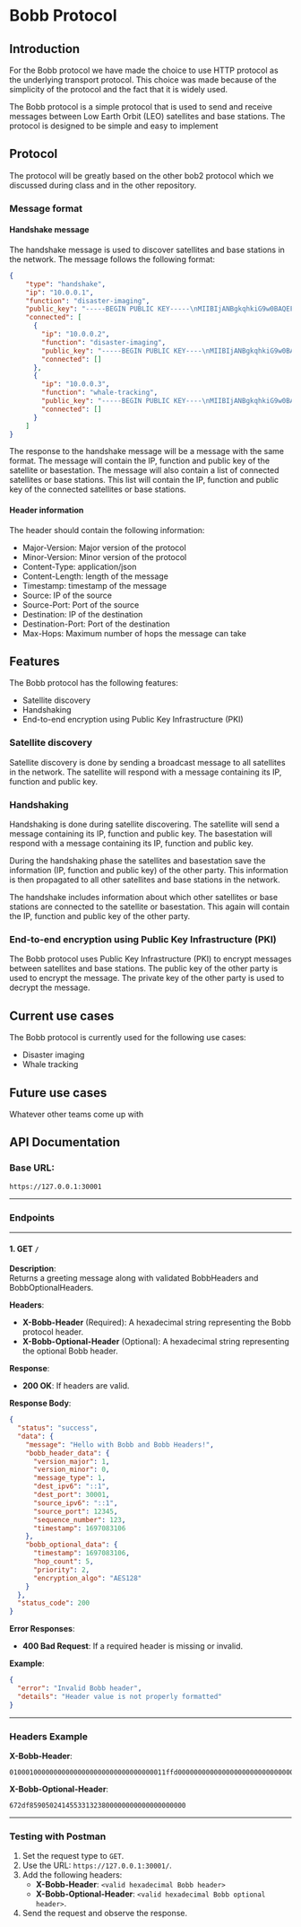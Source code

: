 # Bobb Protocol

## Introduction
For the Bobb protocol we have made the choice to use HTTP protocol as the underlying transport protocol. This choice was made because of the simplicity of the protocol and the fact that it is widely used.

The Bobb protocol is a simple protocol that is used to send and receive messages between Low Earth Orbit (LEO) satellites and base stations. The protocol is designed to be simple and easy to implement

## Protocol
The protocol will be greatly based on the other bob2 protocol which we discussed during class and in the other repository.

### Message format
#### Handshake message
The handshake message is used to discover satellites and base stations in the network. The message follows the following format:
```json
{
    "type": "handshake",
    "ip": "10.0.0.1",
    "function": "disaster-imaging",
    "public_key": "-----BEGIN PUBLIC KEY-----\nMIIBIjANBgkqhkiG9w0BAQEFAAOCAQ8AMIIBCgKCAQEAzZ",
    "connected": [
      {
        "ip": "10.0.0.2",
        "function": "disaster-imaging",
        "public_key": "-----BEGIN PUBLIC KEY----\nMIIBIjANBgkqhkiG9w0BAQEFAAOCAQ8AMIIBCgKCAQEAzZ",
        "connected": []
      },
      {
        "ip": "10.0.0.3",
        "function": "whale-tracking",
        "public_key": "-----BEGIN PUBLIC KEY----\nMIIBIjANBgkqhkiG9w0BAQEFAAOCAQ8AMIIBCgKCAQEAzZ",
        "connected": []
      }
    ]
}
```

The response to the handshake message will be a message with the same format. The message will contain the IP, function and public key of the satellite or basestation. The message will also contain a list of connected satellites or base stations. This list will contain the IP, function and public key of the connected satellites or base stations.

#### Header information
The header should contain the following information:
- Major-Version: Major version of the protocol
- Minor-Version: Minor version of the protocol
- Content-Type: application/json
- Content-Length: length of the message
- Timestamp: timestamp of the message
- Source: IP of the source
- Source-Port: Port of the source
- Destination: IP of the destination
- Destination-Port: Port of the destination
- Max-Hops: Maximum number of hops the message can take

## Features
The Bobb protocol has the following features:
- Satellite discovery
- Handshaking
- End-to-end encryption using Public Key Infrastructure (PKI)

### Satellite discovery
Satellite discovery is done by sending a broadcast message to all satellites in the network. The satellite will respond with a message containing its IP, function and public key.

### Handshaking
Handshaking is done during satellite discovering. The satellite will send a message containing its IP, function and public key. The basestation will respond with a message containing its IP, function and public key.

During the handshaking phase the satellites and basestation save the information (IP, function and public key) of the other party. This information is then propagated to all other satellites and base stations in the network.

The handshake includes information about which other satellites or base stations are connected to the satellite or basestation. This again will contain the IP, function and public key of the other party.

### End-to-end encryption using Public Key Infrastructure (PKI)
The Bobb protocol uses Public Key Infrastructure (PKI) to encrypt messages between satellites and base stations. The public key of the other party is used to encrypt the message. The private key of the other party is used to decrypt the message.

## Current use cases
The Bobb protocol is currently used for the following use cases:
- Disaster imaging
- Whale tracking

## Future use cases
Whatever other teams come up with

## **API Documentation**

### **Base URL**: 
```
https://127.0.0.1:30001
```

---

### **Endpoints**

---

#### **1. GET `/`**

**Description**:  
Returns a greeting message along with validated BobbHeaders and BobbOptionalHeaders.

**Headers**:
- **X-Bobb-Header** (Required): A hexadecimal string representing the Bobb protocol header.
- **X-Bobb-Optional-Header** (Optional): A hexadecimal string representing the optional Bobb header.

**Response**:
- **200 OK**: If headers are valid.

**Response Body**:
```json
{
  "status": "success",
  "data": {
    "message": "Hello with Bobb and Bobb Headers!",
    "bobb_header_data": {
      "version_major": 1,
      "version_minor": 0,
      "message_type": 1,
      "dest_ipv6": "::1",
      "dest_port": 30001,
      "source_ipv6": "::1",
      "source_port": 12345,
      "sequence_number": 123,
      "timestamp": 1697083106
    },
    "bobb_optional_data": {
      "timestamp": 1697083106,
      "hop_count": 5,
      "priority": 2,
      "encryption_algo": "AES128"
    }
  },
  "status_code": 200
}
```

**Error Responses**:
- **400 Bad Request**: If a required header is missing or invalid.
  
**Example**:
```json
{
  "error": "Invalid Bobb header",
  "details": "Header value is not properly formatted"
}
```

---

### **Headers Example**

**X-Bobb-Header**:
```plaintext
010001000000000000000000000000000000011ffd0000000000000000000000000000000130390000007b672df81d
```

**X-Bobb-Optional-Header**:
```plaintext
672df859050241455331323800000000000000000000
```

--- 

### **Testing with Postman**

1. Set the request type to `GET`.
2. Use the URL: `https://127.0.0.1:30001/`.
3. Add the following headers:
   - **X-Bobb-Header**: `<valid hexadecimal Bobb header>`
   - **X-Bobb-Optional-Header**: `<valid hexadecimal Bobb optional header>`.
4. Send the request and observe the response.
